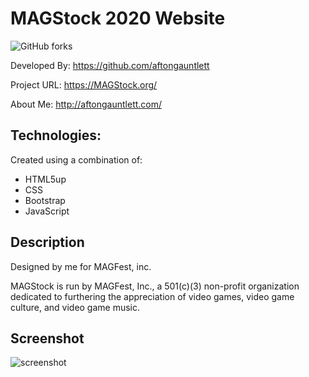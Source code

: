 # MAGStock 2020 Website

![GitHub forks](https://img.shields.io/github/forks/aftongauntlett/MAGStock2020?style=social)


Developed By: https://github.com/aftongauntlett

Project URL: https://MAGStock.org/

About Me: http://aftongauntlett.com/


## Technologies: 
Created using a combination of:

* HTML5up
* CSS
* Bootstrap
* JavaScript


## Description
Designed by me for MAGFest, inc.

MAGStock is run by MAGFest, Inc., a 501(c)(3) non-profit organization dedicated to furthering the appreciation of video games, video game culture, and video game music.


## Screenshot

![screenshot](https://i.imgur.com/yubN43K.jpg)




